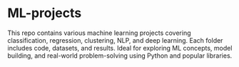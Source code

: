 # ML-projects
This repo contains various machine learning projects covering classification, regression, clustering, NLP, and deep learning. Each folder includes code, datasets, and results. Ideal for exploring ML concepts, model building, and real-world problem-solving using Python and popular libraries.
